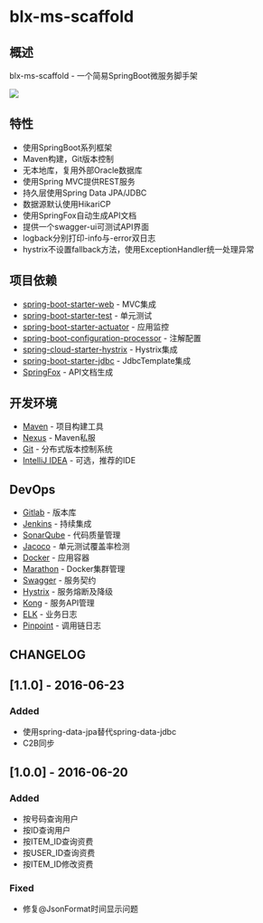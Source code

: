 # blx-ms-scaffold

## 概述
blx-ms-scaffold - 一个简易SpringBoot微服务脚手架

![](http://oh0ra6igz.bkt.clouddn.com/kntg2.jpg)

## 特性
- 使用SpringBoot系列框架
- Maven构建，Git版本控制
- 无本地库，复用外部Oracle数据库
- 使用Spring MVC提供REST服务
- 持久层使用Spring Data JPA/JDBC
- 数据源默认使用HikariCP
- 使用SpringFox自动生成API文档
- 提供一个swagger-ui可测试API界面
- logback分别打印-info与-error双日志
- hystrix不设置fallback方法，使用ExceptionHandler统一处理异常

## 项目依赖
- [spring-boot-starter-web](https://spring.io) - MVC集成
- [spring-boot-starter-test](https://spring.io) - 单元测试
- [spring-boot-starter-actuator](https://spring.io) - 应用监控
- [spring-boot-configuration-processor](https://spring.io) - 注解配置
- [spring-cloud-starter-hystrix](https://spring.io) - Hystrix集成
- [spring-boot-starter-jdbc](https://spring.io) - JdbcTemplate集成
- [SpringFox](http://springfox.github.io/springfox) - API文档生成

## 开发环境
- [Maven](https://maven.apache.org) - 项目构建工具
- [Nexus](http://www.sonatype.org/nexus) - Maven私服
- [Git](https://git-scm.com) - 分布式版本控制系统
- [IntelliJ IDEA](https://www.jetbrains.com/idea) - 可选，推荐的IDE

## DevOps
- [Gitlab](https://gitlab.com) - 版本库
- [Jenkins](https://jenkins.io) - 持续集成
- [SonarQube](https://www.sonarqube.org) - 代码质量管理
- [Jacoco](http://www.eclemma.org/jacoco) - 单元测试覆盖率检测
- [Docker](https://www.docker.com) - 应用容器
- [Marathon](https://mesosphere.github.io/marathon) - Docker集群管理
- [Swagger](http://swagger.io) - 服务契约
- [Hystrix](https://github.com/Netflix/Hystrix) - 服务熔断及降级
- [Kong](https://getkong.org) - 服务API管理
- [ELK](https://www.elastic.co/products) - 业务日志
- [Pinpoint](https://github.com/naver/pinpoint) - 调用链日志

## CHANGELOG
## [1.1.0] - 2016-06-23
### Added
- 使用spring-data-jpa替代spring-data-jdbc
- C2B同步

## [1.0.0] - 2016-06-20
### Added
- 按号码查询用户
- 按ID查询用户
- 按ITEM_ID查询资费
- 按USER_ID查询资费
- 按ITEM_ID修改资费
### Fixed
- 修复@JsonFormat时间显示问题
